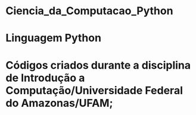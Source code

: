 # Ciencia_da_Computacao_Python
# Linguagem Python
# Códigos criados durante a disciplina de Introdução a Computação/Universidade Federal do Amazonas/UFAM;

